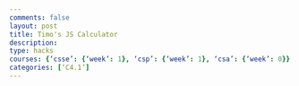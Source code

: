 ```yaml
---
comments: false
layout: post
title: Timo's JS Calculator
description:
type: hacks
courses: {‘csse’: {‘week’: 1}, ‘csp’: {‘week’: 1}, ‘csa’: {‘week’: 0}}
categories: [‘C4.1’]
---
```


<html lang="en">
<head>
    <meta charset="UTF-8">
    <meta name="viewport" content="width=device-width, initial-scale=1.0">
    <title>GPA Calculator</title>
    <style>
        /* Add some basic styling for clarity */
        body {
            font-family: Arial, sans-serif;
        }

        h1, h2, h3 {
            text-align: center;
        }

        h2 {
            font-size: 18px;
        }

        h3 {
            font-size: 16px;
        }

        label {
            font-weight: bold;
        }

        input[type="number"] {
            text-align: right;
            width: 5em;
        }
    </style>
</head>
<body>
    <!-- Heading -->
    <h1>GPA Calculator</h1>
    <h2>Input scores and press "Enter" to add each new number.</h2>
    <!-- Totals -->
    <h3>
        Total : <span id="total">0.0</span>
        Count : <span id="count">0.0</span>
        Average : <span id="average">0.0</span>
    </h3>
    <!-- Rows -->
    <div id="scores">
        <!-- JavaScript-generated inputs -->
    </div>

    <script>
        let index = 0; // Index for each input line

        // Function to create a new input line
        function newInputLine() {
            index++;

            // Create a label for the input
            const label = document.createElement('label');
            label.setAttribute('for', 'score-' + index);
            label.innerHTML = index + ". ";
            document.getElementById("scores").appendChild(label);

            // Create the input element
            const input = document.createElement("input");
            input.setAttribute('id', 'score-' + index);
            input.setAttribute('type', "number");
            input.setAttribute('name', "score");
            input.setAttribute('style', "text-align: right; width: 5em");
            input.addEventListener('keydown', calculator); // Add an event listener
            document.getElementById("scores").appendChild(input);

            // Create a line break after the input
            const br = document.createElement("br");
            document.getElementById("scores").appendChild(br);

            // Set focus on the new input line
            document.getElementById('score-' + index).focus();
        }

        // Function to calculate and update totals
        function calculator(event) {
            if (event.key === "Enter") {
                const scores = document.getElementsByName('score');
                let total = 0;
                let count = 0;

                scores.forEach((scoreElement) => {
                    const value = parseFloat(scoreElement.value);
                    if (!isNaN(value)) {
                        total += value;
                        count++;
                    }
                });

                document.getElementById('total').textContent = total.toFixed(2);
                document.getElementById('count').textContent = count;
                document.getElementById('average').textContent = (count > 0) ? (total / count).toFixed(2) : "0.0";

                // Add a new input line if all inputs have valid values
                if (count === scores.length) {
                    newInputLine();
                }
            }
        }

        // Create the first input box on window load
        window.addEventListener('load', () => {
            newInputLine();
        });
    </script>
</body>
</html>

